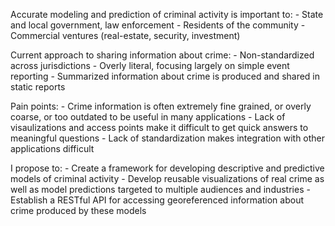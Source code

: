 Accurate modeling and prediction of criminal activity is important to:
	- State and local government, law enforcement
	- Residents of the community
	- Commercial ventures (real-estate, security, investment)

Current approach to sharing information about crime:
	- Non-standardized across jurisdictions
	- Overly literal, focusing largely on simple event reporting
	- Summarized information about crime is produced and shared in static reports

Pain points:
	- Crime information is often extremely fine grained, or overly coarse, or too outdated to be useful in many applications
	- Lack of visaulizations and access points make it difficult to get quick answers to meaningful questions
	- Lack of standardization makes integration with other applications difficult

I propose to:
	- Create a framework for developing descriptive and predictive models of criminal activity
	- Develop reusable visualizations of real crime as well as model predictions targeted to multiple audiences and industries
	- Establish a RESTful API for accessing georeferenced information about crime produced by these models

